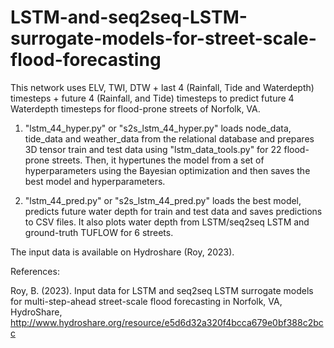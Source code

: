 # LSTM-and-seq2seq-LSTM-surrogate-models-for-street-scale-flood-forecasting

This network uses ELV, TWI, DTW + last 4 (Rainfall, Tide and Waterdepth) timesteps + future 4 (Rainfall, and Tide) timesteps to predict future 4 Waterdepth timesteps for flood-prone streets of Norfolk, VA.

1. "lstm_44_hyper.py" or "s2s_lstm_44_hyper.py" loads node_data, tide_data and weather_data from the relational database and prepares 3D tensor train and test data using "lstm_data_tools.py" for 22 flood-prone streets. Then, it hypertunes the model from a set of hyperparameters using the Bayesian optimization and then saves the best model and hyperparameters. 

2. "lstm_44_pred.py" or "s2s_lstm_44_pred.py" loads the best model, predicts future water depth for train and test data and saves predictions to CSV files. It also plots water depth from LSTM/seq2seq LSTM and ground-truth TUFLOW for 6 streets. 

The input data is available on Hydroshare (Roy, 2023).

References:

Roy, B. (2023). Input data for LSTM and seq2seq LSTM surrogate models for multi-step-ahead street-scale flood forecasting in Norfolk, VA, HydroShare, http://www.hydroshare.org/resource/e5d6d32a320f4bcca679e0bf388c2bcc
